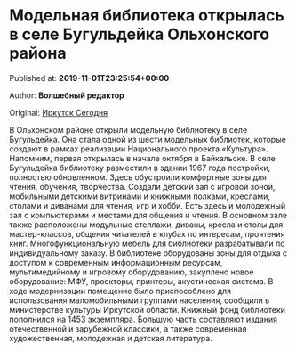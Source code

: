 
# Модельная библиотека открылась в селе Бугульдейка Ольхонского района

Published at: **2019-11-01T23:25:54+00:00**

Author: **Волшебный редактор**

Original: [Иркутск Сегодня](https://irk.today/2019/11/02/modelnaja-biblioteka-otkrylas-v-sele-buguldejka-olhonskogo-rajona/)

В Ольхонском районе открыли модельную библиотеку в селе Бугульдейка. Она стала одной из шести модельных библиотек, которые создают в рамках реализации Национального проекта «Культура». Напомним, первая открылась в начале октября в Байкальске.
В селе Бугульдейка библиотеку разместили в здании 1967 года постройки, полностью обновленном. Здесь обустроили комфортные зоны для чтения, обучения, творчества. Создали детский зал с игровой зоной, мобильными детскими витринами и книжными полками, креслами, столами и диванами для чтения, игр и хобби.
Есть здесь и молодежный зал с компьютерами и местами для общения и чтения. В основном зале также расположены модульные стеллажи, диваны, кресла и столы для мастер-классов, общения читателей в клубах по интересам, прочтения книг.
Многофункциональную мебель для библиотеки разрабатывали по индивидуальному заказу. В библиотеке оборудованы зоны для отдыха с доступом к современным информационным ресурсам, мультимедийному и игровому оборудованию, закуплено новое оборудование: МФУ, проекторы, принтеры, акустическая система. В ходе модернизации помещение было приспособлено для использования маломобильными группами населения, сообщили в министерстве культуры Иркутской области.
Книжный фонд библиотеки пополнился на 1453 экземпляра. Большую часть составляют издания отечественной и зарубежной классики, а также современная художественная, молодежная и детская литература.
